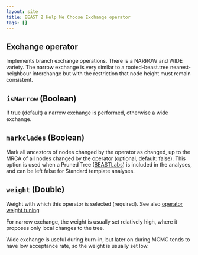 ```yaml
---
layout: site
title: BEAST 2 Help Me Choose Exchange operator
tags: []
---
```


## Exchange operator

Implements branch exchange operations. 
There is a NARROW and WIDE variety. 
The narrow exchange is very similar to a rooted-beast.tree nearest-neighbour interchange but with the restriction that node height must remain consistent.

## `isNarrow` (Boolean)

If true (default) a narrow exchange is performed, otherwise a wide exchange.

## `markclades` (Boolean) 

Mark all ancestors of nodes changed by the operator as changed, up to the MRCA of all nodes changed by the operator (optional, default: false).
This option is used when a Pruned Tree ([BEASTLabs](https://github.com/BEAST2-Dev/BEASTLabs)) is included in the analyses, and can be left false for Standard template analyses.

## `weight` (Double)

Weight with which this operator is selected (required).
See also [operator weight tuning](/hmc/Operators/OperatorWeights/) 

For narrow exchange, the weight is usually set relatively high, where it proposes only local changes to the tree.

Wide exchange is useful during burn-in, but later on during MCMC tends to have low acceptance rate, so the weight is usually set low.




